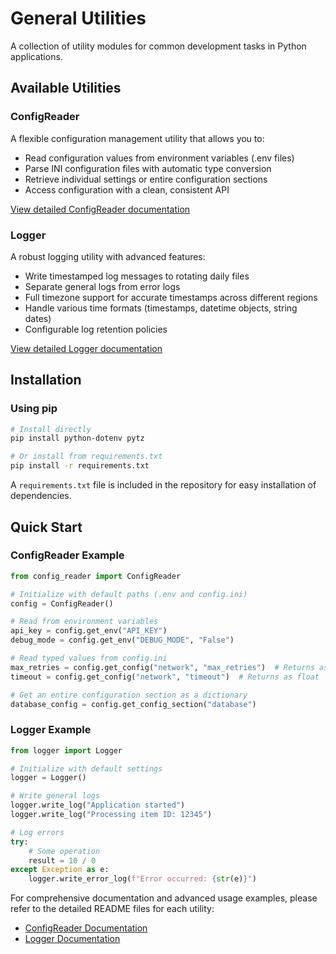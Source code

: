 # General Utilities

A collection of utility modules for common development tasks in Python applications.

## Available Utilities

### ConfigReader
A flexible configuration management utility that allows you to:
- Read configuration values from environment variables (.env files)
- Parse INI configuration files with automatic type conversion
- Retrieve individual settings or entire configuration sections
- Access configuration with a clean, consistent API

[View detailed ConfigReader documentation](./documentation/config_reader_README.md)

### Logger
A robust logging utility with advanced features:
- Write timestamped log messages to rotating daily files
- Separate general logs from error logs
- Full timezone support for accurate timestamps across different regions
- Handle various time formats (timestamps, datetime objects, string dates)
- Configurable log retention policies

[View detailed Logger documentation](./documentation/logger_README.md)

## Installation

### Using pip

```bash
# Install directly
pip install python-dotenv pytz

# Or install from requirements.txt
pip install -r requirements.txt
```

A `requirements.txt` file is included in the repository for easy installation of dependencies.

## Quick Start

### ConfigReader Example

```python
from config_reader import ConfigReader

# Initialize with default paths (.env and config.ini)
config = ConfigReader()

# Read from environment variables
api_key = config.get_env("API_KEY")
debug_mode = config.get_env("DEBUG_MODE", "False")

# Read typed values from config.ini
max_retries = config.get_config("network", "max_retries")  # Returns as int
timeout = config.get_config("network", "timeout")  # Returns as float

# Get an entire configuration section as a dictionary
database_config = config.get_config_section("database")
```

### Logger Example

```python
from logger import Logger

# Initialize with default settings
logger = Logger()

# Write general logs
logger.write_log("Application started")
logger.write_log("Processing item ID: 12345")

# Log errors
try:
    # Some operation
    result = 10 / 0
except Exception as e:
    logger.write_error_log(f"Error occurred: {str(e)}")
```

For comprehensive documentation and advanced usage examples, please refer to the detailed README files for each utility:
- [ConfigReader Documentation](./documentation/config_reader_README.md)
- [Logger Documentation](./documentation/logger_README.md)
